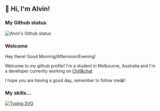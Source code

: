 ## 👋 Hi, I'm Alvin!
### My Github status
![Alvin's Github status](https://github-readme-stats.vercel.app/api?username=cheng-alvin)

### Welcome
Hey there! Good Morning/Afternoon/Evening! 

Welcome to my github profile! I'm a student in Melbourne, Australia and I'm a developer currently working on [Chill&chat](https://github.com/chillandchat)

I hope you are having a good day, remember to follow me😀! 

### My skills...
[![Typing SVG](https://readme-typing-svg.herokuapp.com?lines=Javascript;ReactJS;React+native;HTML;CSS;Express;MongoDB;NodeJS;Yarn)](https://git.io/typing-svg)
